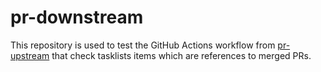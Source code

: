 # pr-downstream

This repository is used to test the GitHub Actions workflow from [pr-upstream](https://github.com/lucastrschneider/pr-upstream) that check tasklists items which are references to merged PRs.
